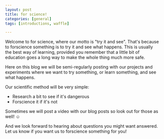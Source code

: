 ```yaml
---
layout: post
title: for science!
categories: [general]
tags: [introductions, waffle]

---
```


Welcome to for science, where our motto is "try it and see". That's because to
forscience something is to try it and see what happens. This is usually the best
way of learning, provided you remember that a little bit of education goes a
long way to make the whole thing much more safe.

<!-- cut -->

Here on this blog we will be semi-regularly posting with our projects and
experiments where we want to try something, or learn something, and see what
happens.

Our scientific method will be very simple:

* Research a bit to see if it's dangerous
* Forscience it if it's not

Sometimes we will post a video with our blog posts so look out for those as
well! ☺

And we look forward to hearing about questions you might want answered. Let us
know if you want us to forscience something for you!
